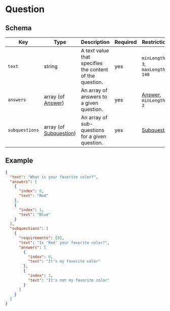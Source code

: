 # Question

## Schema

| Key            | Type                                       | Description                                              | Required | Restrictions                          |
| -------------- | ------------------------------------------ | -------------------------------------------------------- | -------- | ------------------------------------- |
| `text`         | string                                     | A text value that specifies the content of the question. | yes      | `minLength: 3`, `maxLength: 140`      |
| `answers`      | array (of [Answer](./ANSWER.md))           | An array of answers to a given question.                 | yes      | [Answer](./ANSWER.md), `minLength: 2` |
| `subquestions` | array (of [Subquestion](./SUBQUESTION.md)) | An array of sub-questions for a given question.          | yes      | [Subquestion](./SUBQUESTION.md)       |

## Example

```json
{
  "text": "What is your favorite color?",
  "answers": [
    {
      "index": 0,
      "text": "Red"
    },
    {
      "index": 1,
      "text": "Blue"
    }
  ],
  "subquestions": [
    {
      "requirements": [0],
      "text": "Is 'Red' your favorite color?",
      "answers": [
        {
          "index": 0,
          "text": "It's my favorite color"
        },
        {
          "index": 1,
          "text": "It's not my favorite color"
        }
      ]
    }
  ]
}
```

